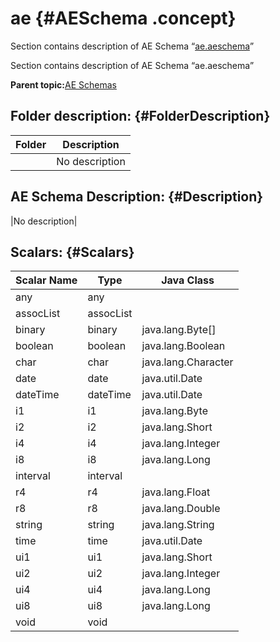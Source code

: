 # ae {#AESchema .concept}

Section contains description of AE Schema “[ae.aeschema](ae.aeschema)”

Section contains description of AE Schema “ae.aeschema”

**Parent topic:**[AE Schemas](../../../projects/EMS_Play1/common/aeschema.md)

## Folder description: {#FolderDescription}

|Folder|Description|
|------|-----------|
| |No description|

## AE Schema Description: {#Description}

|No description|

## Scalars: {#Scalars}

|Scalar Name|Type|Java Class|
|-----------|----|----------|
|any|any| |
|assocList|assocList| |
|binary|binary|java.lang.Byte\[\]|
|boolean|boolean|java.lang.Boolean|
|char|char|java.lang.Character|
|date|date|java.util.Date|
|dateTime|dateTime|java.util.Date|
|i1|i1|java.lang.Byte|
|i2|i2|java.lang.Short|
|i4|i4|java.lang.Integer|
|i8|i8|java.lang.Long|
|interval|interval| |
|r4|r4|java.lang.Float|
|r8|r8|java.lang.Double|
|string|string|java.lang.String|
|time|time|java.util.Date|
|ui1|ui1|java.lang.Short|
|ui2|ui2|java.lang.Integer|
|ui4|ui4|java.lang.Long|
|ui8|ui8|java.lang.Long|
|void|void| |

